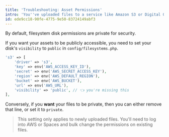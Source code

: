 ```yaml
---
title: 'Troubleshooting: Asset Permissions'
intro: 'You''ve uploaded files to a service like Amazon S3 or Digital Ocean Spaces, but your files are private.'
id: ede9cc18-90fe-4775-9e50-83724149abf3
---
```

By default, filesystem disk permissions are private for security.

If you want your assets to be publicly accessible, you need to set your disk's `visibility` to `public` in `config/filesystems.php`.

``` php
's3' => [
    'driver' => 's3',
    'key' => env('AWS_ACCESS_KEY_ID'),
    'secret' => env('AWS_SECRET_ACCESS_KEY'),
    'region' => env('AWS_DEFAULT_REGION'),
    'bucket' => env('AWS_BUCKET'),
    'url' => env('AWS_URL'),
    'visibility' => 'public', // 👈 you're missing this
],
```

Conversely, if you **want** your files to be private, then you can either remove that line, or set it to `private`.

> This setting only applies to newly uploaded files. You'll need to log into AWS or Spaces and bulk change the permissions on existing files.
